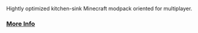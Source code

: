 Hightly optimized kitchen-sink Minecraft modpack oriented for multiplayer.
### [More Info](https://den4enko.github.io/GamersReforged/)